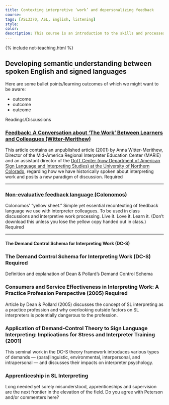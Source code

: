 ```yaml
---
title: Contexting interpretive ‘work’ and depersonalizing feedback
course:
tags: [ASL3370, ASL, English, listening]
style: 
color: 
description: This course is an introduction to the skills and processes required to produce conceptually accurate and linguistically appropriate spoken-language interpretations of ASL texts.
---
```


{% include not-teaching.html %}

## Developing semantic understanding between spoken English and signed languages

Here are some bullet points/learning outcomes of which we might want to be aware:
* outcome
* outcome
* outcome

Readings/Discussions

### [Feedback: A Conversation about ‘The Work’ Between Learners and Colleagues (Witter-Merithew)](http://)
This article contains an unpublished article (2001) by Anna Witter-Merithew, Director of the Mid-America Regional Interpreter Education Center (MARIE) and an assistant director of the [DoIT Center (now Department of American Sign Language and Interpreting Studies) at the University of Northern Colorado](http://www.unco.edu/doit), regarding how we have historically spoken about interpreting work and posits a new paradigm of discussion. <span class="badge badge-pill badge-danger">Required</span>

***

### [Non-evaluative feedback language (Colonomos)](http://)
Colonomos’ “yellow sheet.” Simple yet essential recontexting of feedback language we use with interpreter colleagues. To be used in class discussions and interpretive work processing. Live it. Love it. Learn it. (Don’t download this unless you lose the yellow copy handed out in class.) <span class="badge badge-pill badge-danger">Required</span>

***

#### The Demand Control Schema for Interpreting Work (DC-S)

### The Demand Control Schema for Interpreting Work (DC-S) Required
Definition and explanation of Dean & Pollard’s Demand Control Schema

### Consumers and Service Effectiveness in Interpreting Work: A Practice Profession Perspective (2005) Required
Article by Dean & Pollard (2005) discusses the concept of SL interpreting as a practice profession and why overlooking outside factors on SL interpreters is potentially dangerous to the profession.

### Application of Demand-Control Theory to Sign Language Interpreting: Implications for Stress and Interpreter Training (2001)
This seminal work in the DC-S theory framework introduces various types of demands — (para)linguistic, environmental, interpersonal, and intrapersonal — and discusses their impacts on interpreter psychology.

### Apprenticeship in SL Interpreting
Long needed yet sorely misunderstood, apprenticeships and supervision are the next frontier in the elevation of the field. Do you agree with Peterson and/or commenters here?